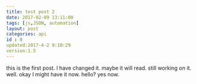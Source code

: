 ```yaml
---
title: test post 2
date: 2017-02-09 13:11:00
tags: [js,JSON, automation]
layout: post
categories: api
id : 0
updated:2017-4-2 9:10:29
version:1.5
---
```


this is the first post. I have changed it. maybe it will read. still working on it. well. okay I might have it now. hello? yes now.